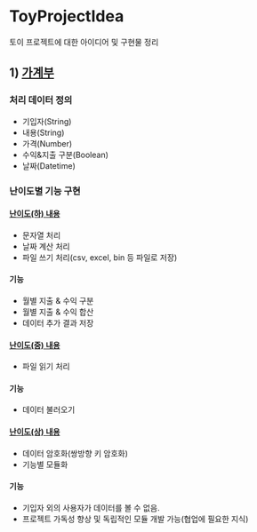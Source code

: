 # ToyProjectIdea
토이 프로젝트에 대한 아이디어 및 구현물 정리

## 1) [가계부](https://github.com/Mineru98/ToyProjectIdea/tree/master/AccountBook)

### 처리 데이터 정의
- 기입자(String)
- 내용(String)
- 가격(Number)
- 수익&지출 구분(Boolean)
- 날짜(Datetime)

### 난이도별 기능 구현
#### [난이도(하) 내용](https://github.com/Mineru98/ToyProjectIdea/tree/master/AccountBook/beginner)
- 문자열 처리
- 날짜 계산 처리
- 파일 쓰기 처리(csv, excel, bin 등 파일로 저장)
#### 기능
- 월별 지출 & 수익 구분
- 월별 지출 & 수익 합산
- 데이터 추가 결과 저장

#### [난이도(중) 내용](https://github.com/Mineru98/ToyProjectIdea/tree/master/AccountBook/senior)
- 파일 읽기 처리
#### 기능
- 데이터 불러오기

#### [난이도(상) 내용](https://github.com/Mineru98/ToyProjectIdea/tree/master/AccountBook/master)
- 데이터 암호화(쌍방향 키 암호화)
- 기능별 모듈화
#### 기능
- 기입자 외의 사용자가 데이터를 볼 수 없음.
- 프로젝트 가독성 향상 및 독립적인 모듈 개발 가능(협업에 필요한 지식)